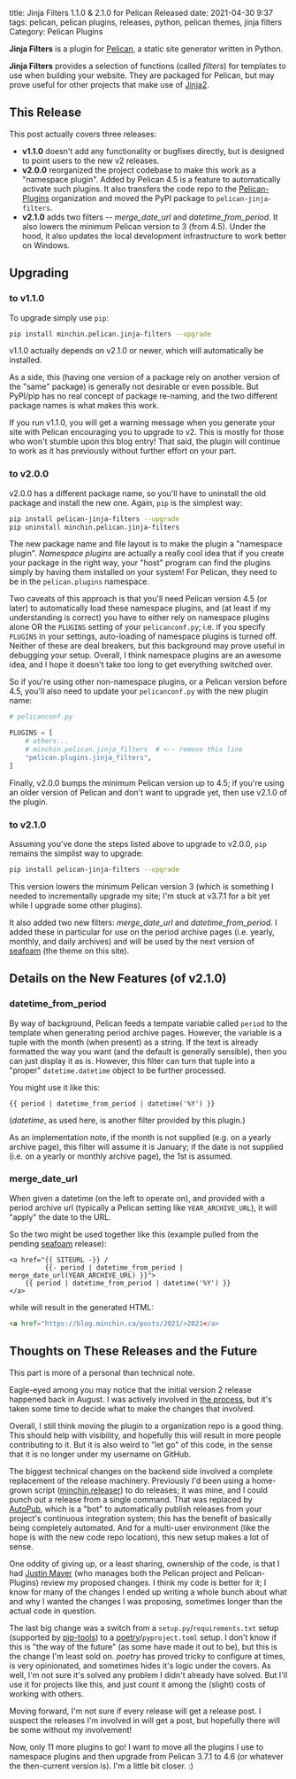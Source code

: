 title: Jinja Filters 1.1.0 & 2.1.0 for Pelican Released
date: 2021-04-30 9:37
tags: pelican, pelican plugins, releases, python, pelican themes, jinja filters
Category: Pelican Plugins

**Jinja Filters** is a plugin for [Pelican](http://docs.getpelican.com/), a
static site generator written in Python.

**Jinja Filters** provides a selection of functions (called *filters*) for
templates to use when building your website. They are packaged for Pelican, but
may prove useful for other projects that make use of
[Jinja2](http://jinja.pocoo.org/).

## This Release
<!-- PELICAN_BEGIN_SUMMARY -->
This post actually covers three releases:

- **v1.1.0** doesn't add any functionality or bugfixes directly, but is
  designed to point users to the new v2 releases.
- **v2.0.0** reorganized the project codebase to make this work as a "namespace
  plugin". Added by Pelican 4.5 is a feature to automatically activate such
  plugins. It also transfers the code repo to the
  [Pelican-Plugins](https://github.com/pelican-plugins/jinja-filters0)
  organization and moved the PyPI package to `pelican-jinja-filters`.
- **v2.1.0** adds two filters -- *merge_date_url* and *datetime_from_period*.
  It also lowers the minimum Pelican version to 3 (from 4.5). Under the hood,
  it also updates the local development infrastructure to work better on
  Windows.
<!-- read more -->

## Upgrading

### to v1.1.0

To upgrade simply use `pip`:

~~~sh
pip install minchin.pelican.jinja-filters --upgrade
~~~

v1.1.0 actually depends on v2.1.0 or newer, which will automatically be
installed. 

As a side, this (having one version of a package rely on another
version of the "same" package) is generally not desirable or even possible. But
PyPI/pip has no real concept of package re-naming, and the two different
package names is what makes this work.

If you run v1.1.0, you will get a warning message when you generate your site
with Pelican encouraging you to upgrade to v2. This is mostly for those who
won't stumble upon this blog entry! That said, the plugin will continue to work
as it has previously without further effort on your part.

### to v2.0.0

v2.0.0 has a different package name, so you'll have to uninstall the old
package and install the new one. Again, `pip` is the simplest way:

~~~sh
pip install pelican-jinja-filters --upgrade
pip uninstall minchin.pelican.jinja-filters
~~~

The new package name and file layout is to make the plugin a "namespace
plugin". *Namespace plugins* are actually a really cool idea that if you create
your package in the right way, your "host" program can find the plugins simply
by having them installed on your system! For Pelican, they need to be in the
`pelican.plugins` namespace.

Two caveats of this approach is that you'll need Pelican version 4.5 (or later)
to automatically load these namespace plugins, and (at least if my
understanding is correct) you have to either rely on namespace plugins alone OR
the `PLUGINS` setting of your `pelicanconf.py`; i.e. if you specify `PLUGINS`
in your settings, auto-loading of namespace plugins is turned off. Neither of
these are deal breakers, but this background may prove useful in debugging your
setup. Overall, I think namespace plugins are an awesome idea, and I hope it
doesn't take too long to get everything switched over.

So if you're using other non-namespace plugins, or a Pelican version before
4.5, you'll also need to update your `pelicanconf.py` with the new plugin name:

~~~python
# pelicanconf.py

PLUGINS = [
    # others...
    # minchin.pelican.jinja_filters  # <-- remove this line
    "pelican.plugins.jinja_filters",
]
~~~

Finally, v2.0.0 bumps the minimum Pelican version up to 4.5; if you're using an
older version of Pelican and don't want to upgrade yet, then use v2.1.0 of the
plugin.

### to v2.1.0

Assuming you've done the steps listed above to upgrade to v2.0.0, `pip` remains
the simplist way to upgrade:

~~~sh
pip install pelican-jinja-filters --upgrade
~~~

This version lowers the minimum Pelican version 3 (which is something I needed
to incrementally upgrade my site; I'm stuck at v3.7.1 for a bit yet while I
upgrade some other plugins).

It also added two new filters: *merge_date_url* and *datetime_from_period*. I
added these in particular for use on the period archive pages (i.e. yearly,
monthly, and daily archives) and will be used by the next version of
[seafoam](https://blog.minchin.ca/label/seafoam/) (the theme on this site).

## Details on the New Features (of v2.1.0)

### datetime_from_period

By way of background, Pelican feeds a tempate variable called `period` to the
template when generating period archive pages. However, the variable is a tuple
with the month (when present) as a string. If the text is already formatted the
way you want (and the default is generally sensible), then you can just display
it as is. However, this filter can turn that tuple into a "proper"
`datetime.datetime` object to be further processed.

You might use it like this:

~~~html+jinja
{{ period | datetime_from_period | datetime('%Y') }}
~~~

(*datetime*, as used here, is another filter provided by this plugin.)

As an implementation note, if the month is not supplied (e.g. on a yearly
archive page), this filter will assume it is January; if the date is not
supplied (i.e. on a yearly or monthly archive page), the 1st is assumed.

### merge_date_url

When given a datetime (on the left to operate on), and provided with a period
archive url (typically a Pelican setting like `YEAR_ARCHIVE_URL`), it will
"apply" the date to the URL.

So the two might be used together like this (example pulled from the pending
[seafoam](https://blog.minchin.ca/label/seafoam/) release):

~~~html+jinja
<a href="{{ SITEURL -}} /
         {{- period | datetime_from_period | merge_date_url(YEAR_ARCHIVE_URL) }}">
    {{ period | datetime_from_period | datetime('%Y') }}
</a>
~~~

while will result in the generated HTML:

~~~html
<a href="https://blog.minchin.ca/posts/2021/>2021</a>
~~~

## Thoughts on These Releases and the Future

This part is more of a personal than technical note.

Eagle-eyed among you may notice that the initial version 2 release happened
back in August. I was actively involved in [the
process](https://github.com/pelican-plugins/jinja-filters/pull/4), but it's
taken some time to decide what to make the changes that involved.

Overall, I still think moving the plugin to a organization repo is a good
thing. This should help with visibility, and hopefully this will result in more
people contributing to it. But it is also weird to "let go" of this code, in
the sense that it is no longer under my username on GitHub.

The biggest technical changes on the backend side involved a complete
replacement of the release machinery. Previously I'd been using a home-grown
script ([minchin.releaser](https://github.com/MinchinWeb/minchin.releaser)) to
do releases; it was mine, and I could punch out a release from a single
command. That was replaced by [AutoPub](https://github.com/autopub/autopub),
which is a "bot" to automatically publish releases from your project's
continuous integration system; this has the benefit of basically being
completely automated. And for a multi-user environment (like the hope is with
the new code repo location), this new setup makes a lot of sense.

One oddity of giving up, or a least sharing, ownership of the code, is that I
had [Justin Mayer](https://github.com/justinmayer) (who manages both the
Pelican project and Pelican-Plugins) review my proposed changes. I think my
code is better for it; I know for many of the changes I ended up writing a
whole bunch about what and why I wanted the changes I was proposing, sometimes
longer than the actual code in question.

The last big change was a switch from a `setup.py`/`requirements.txt` setup
(supported by [pip-tools](https://github.com/jazzband/pip-tools)) to a
[poetry](https://python-poetry.org/)/`pyproject.toml` setup. I don't know if
this is "the way of the future" (as some have made it out to be), but this is
the change I'm least sold on. *poetry* has proved tricky to configure at times,
is very opinionated, and sometimes hides it's logic under the covers. As well,
I'm not sure it's solved any problem I didn't already have solved. But I'll use
it for projects like this, and just count it among the (slight) costs of
working with others.

Moving forward, I'm not sure if every release will get a release post. I
suspect the releases I'm involved in will get a post, but hopefully there will
be some without my involvement!

Now, only 11 more plugins to go! I want to move all the plugins I use to
namespace plugins and then upgrade from Pelican 3.7.1 to 4.6 (or whatever the
then-current version is). I'm a little bit closer. :)
